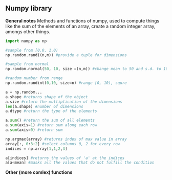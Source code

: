 ## Numpy library

**General notes**
Methods and functions of numpy, used to compute things like the sum of the elements of an array, create a random integer array, amongs other things.

```python
import numpy as np

#sample from [0.0, 1.0)
np.random.rand((n,m)) #provide a tuple for dimensions

#sample from normal
np.random.normal(50, 10, size =(n,m)) #change mean to 50 and s.d. to 10

#random number from range
np.random.randint(0,10, size=n) #range [0, 10), squre

a = np.random...
a.shape #returns shape of the object
a.size #return the multiplication of the dimensions
len(a.shape) #number of dimensions
a.dtype #return the type of the elements

a.sum() #return the sum of all elements
a.sum(axis=1) #return sum along each row
a.sum(axis=0) #return sum

np.argmax(array) #returns index of max value in array
array[:, 0:3:2] #select columns 0, 2 for every row
indices = np.array[1,1,2,3]

a[indices] #returns the values of 'a' at the indices
a[a<mean] #masks all the values that do not fulfill the condition
```

**Other (more comlex) functions**

